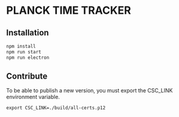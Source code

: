 # PLANCK TIME TRACKER

## Installation

```bash
npm install
npm run start
npm run electron
```

## Contribute

To be able to publish a new version, you must export the CSC_LINK environment variable.

```
export CSC_LINK=./build/all-certs.p12
```

